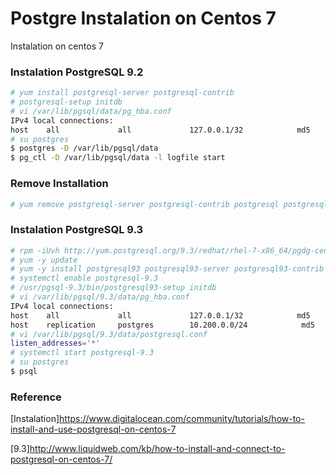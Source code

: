# Postgre Instalation on Centos 7
Instalation on centos 7


### Instalation PostgreSQL 9.2

```sh
# yum install postgresql-server postgresql-contrib
# postgresql-setup initdb
# vi /var/lib/pgsql/data/pg_hba.conf
IPv4 local connections:
host    all             all             127.0.0.1/32            md5
# su postgres
$ postgres -D /var/lib/pgsql/data
$ pg_ctl -D /var/lib/pgsql/data -l logfile start

```
### Remove Installation

```sh
# yum remove postgresql-server postgresql-contrib postgresql postgresql-libs 
```

### Instalation PostgreSQL 9.3

```sh
# rpm -iUvh http://yum.postgresql.org/9.3/redhat/rhel-7-x86_64/pgdg-centos93-9.3-1.noarch.rpm
# yum -y update
# yum -y install postgresql93 postgresql93-server postgresql93-contrib postgresql93-libs
# systemctl enable postgresql-9.3
# /usr/pgsql-9.3/bin/postgresql93-setup initdb
# vi /var/lib/pgsql/9.3/data/pg_hba.conf
IPv4 local connections:
host    all             all             127.0.0.1/32            md5
host    replication     postgres        10.200.0.0/24            md5
# vi /var/lib/pgsql/9.3/data/postgresql.conf 
listen_addresses='*'
# systemctl start postgresql-9.3
# su postgres
$ psql
```

### Reference

[Instalation]https://www.digitalocean.com/community/tutorials/how-to-install-and-use-postgresql-on-centos-7

[9.3]http://www.liquidweb.com/kb/how-to-install-and-connect-to-postgresql-on-centos-7/